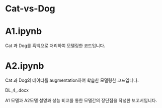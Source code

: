 # Cat-vs-Dog


# A1.ipynb

Cat 과 Dog를 흑백으로 처리하여 모델링한 코드입니다.

# A2.ipynb

Cat 과 Dog의 데이터를 augmentation하여 학습한 모델링한 코드입니다.

DL_4_.docx

A1 모델과 A2모델 설명과 성능 비교를 통한 모델간의 장단점을 작성한 보고서입니다.
